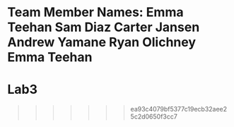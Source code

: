 Team Member Names:
Emma Teehan
Sam Diaz
Carter Jansen
Andrew Yamane
Ryan Olichney
Emma Teehan
=======
# Lab3
>>>>>>> ea93c4079bf5377c19ecb32aee25c2d0650f3cc7
